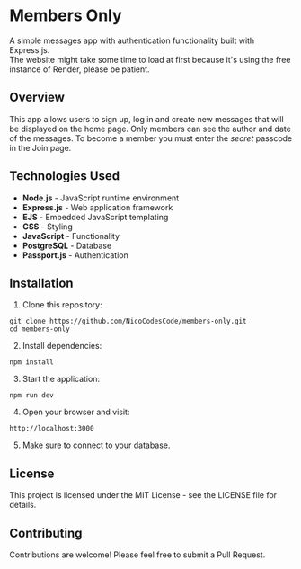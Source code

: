 # Members Only

A simple messages app with authentication functionality built with Express.js.  
The website might take some time to load at first because it's using the free instance of Render, please be patient.

## Overview

This app allows users to sign up, log in and create new messages that will be displayed on the home page. Only members can see the author and date of the messages. To become a member you must enter the _secret_ passcode in the Join page.

## Technologies Used

- **Node.js** - JavaScript runtime environment
- **Express.js** - Web application framework
- **EJS** - Embedded JavaScript templating
- **CSS** - Styling
- **JavaScript** - Functionality
- **PostgreSQL** - Database
- **Passport.js** - Authentication

## Installation

1. Clone this repository:

```
git clone https://github.com/NicoCodesCode/members-only.git
cd members-only
```

2. Install dependencies:

```
npm install
```

3. Start the application:

```
npm run dev
```

4. Open your browser and visit:

```
http://localhost:3000
```

5. Make sure to connect to your database.

## License

This project is licensed under the MIT License - see the LICENSE file for details.

## Contributing

Contributions are welcome! Please feel free to submit a Pull Request.
